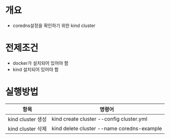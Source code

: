 # 개요
* coredns설정을 확인하기 위한 kind cluster

# 전제조건
* docker가 설치되어 있어야 함
* kind 설치되어 있어야 함

# 실행방법
| 항목 | 명령어 |
| -------- | ------- |
| kind cluster 생성 | kind create cluster --config cluster.yml |
| kind cluster 삭제 | kind delete cluster --name coredns-example |